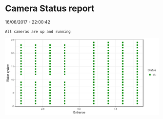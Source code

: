 Camera Status report
================
16/06/2017 - 22:00:42

    All cameras are up and running

![](camreport_files/figure-markdown_github/unnamed-chunk-2-1.png)
